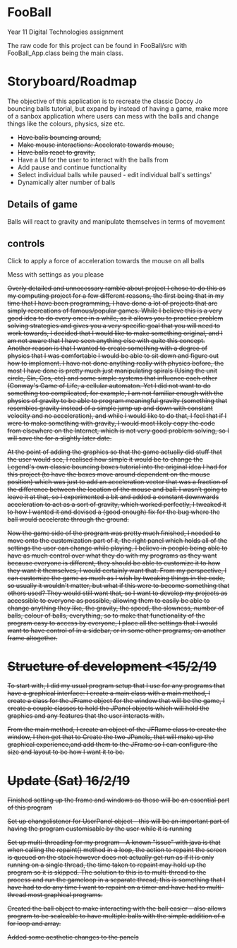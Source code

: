 # FooBall
Year 11 Digital Technologies assignment

The raw code for this project can be found in FooBall/src with FooBall_App.class being the main class.



# Storyboard/Roadmap

The objective of this application is to recreate the classic Doccy Jo bouncing balls tutorial, but expand by instead of having a game, make more of a sanbox application where users can mess with the balls and change things like the colours, physics, size etc.

- <s>Have balls bouncing around,</s>
- <s>Make mouse interactions: Accelerate towards mouse,</s>
- <s>Have balls react to gravity,</s>
- Have a UI for the user to interact with the balls from
- Add pause and continue functionality
- Select individual balls while paused - edit individual ball's settings'
- Dynamically alter number of balls

## Details of game
Balls will react to gravity and manipulate themselves in terms of movement

## controls
Click to apply a force of acceleration towards the mouse on all balls

Mess with settings as you please










<s>
Overly detailed and unnecessary ramble about project
I chose to do this as my computing project for a few different reasons, the first being that in my time that I have been programming, I have done a lot of projects that are simply recreations of famous/popular games. While I believe this is a very good idea to do every once in a while, as it allows you to practice problem solving strategies and gives you a very specific goal that you will need to work towards, I decided that I would like to make something original, and I am not aware that I have seen anything else with quite this concept. Another reason is that I wanted to create something with a degree of physics that I was comfortable I would be able to sit down and figure out how to implement. I have not done anything really with physics before, the most I have done is pretty much just manipulating spirals (Using the unit circle, Sin, Cos, etc) and some simple systems that influence each other (Conway's Game of Life, a cellular automaton. Yet I did not want to do something too complicated, for example, I am not familiar enough with the physics of gravity to be able to program meaningful gravity (something that resembles gravity instead of a simple jump up and down with constant velocity and no acceleration), and while I would like to do that, I feel that if I were to make something with gravity, I would most likely copy the code from elsewhere on the Internet, which is not very good problem solving, so I will save the for a slightly later date.

At the point of adding the graphics so that the game actually did stuff that the user would see, I realised how simple it would be to change the Legend's own classic bouncing boxes tutorial into the original idea I had for this project (to have the boxes move around dependent on the mouse position) which was just to add an acceleration vector that was a fraction of the difference between the location of the mouse and ball. I wasn't going to leave it at that, so I experimented a bit and added a constant downwards acceleration to act as a sort of gravity, which worked perfectly, I tweaked it to how I wanted it and devised a (good enough) fix for the bug where the ball would accelerate through the ground.

Now the game side of the program was pretty much finished, I needed to move onto the customization part of it, the right panel which holds all of the settings the user can change while playing.
I believe in people being able to have as much control over what they do with my programs as they want because everyone is different, they should be able to customize it to how they want it themselves, I would certainly want that. From my perspective, I can customize the game as much as I wish by tweaking things in the code, so usually it wouldn't matter, but what if this were to become something that others used? They would still want that, so I want to develop my projects as accessible to everyone as possible, allowing them to easily be able to change anything they like, the gravity, the speed, the slowness, number of balls, colour of balls, everything, so to make that functionality of the program easy to access by everyone, I place all the settings that I would want to have control of in a sidebar, or in some other programs, on another frame altogether.

# Structure of development <15/2/19
To start with, I did my usual program setup that I use for any programs that have a graphical interface:
I create a main class with a main method,
I create a class for the JFrame object for the window that will be the game,
I create a couple classes to hold the JPanel objects which will hold the graphics and any features that the user interacts with.

From the main method, I create an object of the JFRame class to create the window, I then get that to Create the two JPanels, that will make up the graphical experience,and add them to the JFrame so I can configure the size and layout to be how I want it to be.

# Update (Sat) 16/2/19
Finished setting up the frame and windows as these will be an essential part of this program

Set up changelistener for UserPanel object - this will be an important part of having the program customisable by the user while it is running

Set up multi-threading for my program - 
A known "issue" with java is that when calling the repaint() method in a loop, the action to repaint the screen is queued on the stack however does not actually get run as if it is only running on a single thread, the time taken to repaint may hold up the program so it is skipped. The solution to this is to multi-thread to the process and run the gameloop in a separate thread, this is something that I have had to do any time I want to repaint on a timer and have had to multi-thread most graphical programs.

Created the ball object to make interacting with the ball easier - also allows program to be scaleable to have multiple balls with the simple addition of a for loop and array.

Added some aesthetic changes to the panels
</s>


